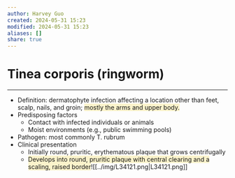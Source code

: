 ```yaml
---
author: Harvey Guo
created: 2024-05-31 15:23
modified: 2024-05-31 15:23
aliases: []
share: true
---
```

# Tinea corporis (ringworm)
---
- Definition: dermatophyte infection affecting a location other than feet, scalp, nails, and groin; <span style="background:rgba(240, 200, 0, 0.2)">mostly the arms and upper body.</span>
- Predisposing factors
	- Contact with infected individuals or animals
	- Moist environments (e.g., public swimming pools)
- Pathogen: most commonly T. rubrum
- Clinical presentation 
	- Initially round, pruritic, erythematous plaque that grows centrifugally
	- <span style="background:rgba(240, 200, 0, 0.2)">Develops into round, pruritic plaque with central clearing and a scaling, raised border</span>![[../img/L34121.png|L34121.png]]
